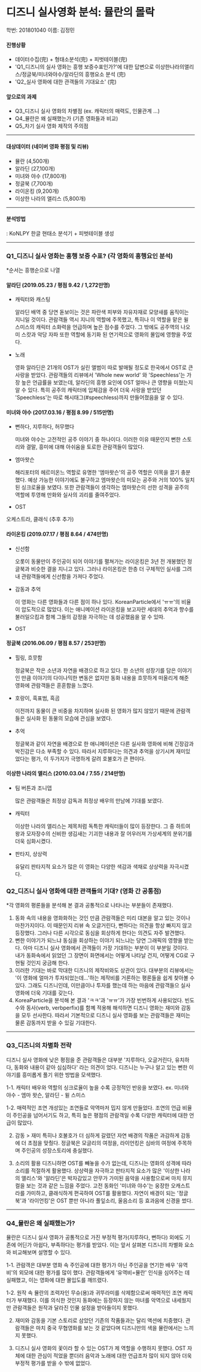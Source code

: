 # 디즈니 실사영화 분석: 뮬란의 몰락

학번: 201801040 이름: 김정민

#### 진행상황
- 데이터수집(完) + 형태소분석(完) + 피벗테이블(完) 
- 'Q1_디즈니의 실사 영화는 흥행 보증수표인가?'에 대한 답변으로 이상한나라의앨리스/정글북/미녀와야수/알라딘의 흥행요소 분석 (完)
- 'Q2_실사 영화에 대한 관객들의 기대요소' (完)

#### 앞으로의 과제
- Q3_디즈니 실사 영화의 차별점 (ex. 캐릭터의 매력도, 인물관계 ...)
- Q4_뮬란은 왜 실패했는가 (기존 영화들과 비교)
- Q5_차기 실사 영화 제작의 주의점

----------------------------------------------------------------------------------------------

#### 대상데이터 (네이버 영화 평점 및 리뷰)
- 뮬란 (4,500개) 
- 알라딘 (27,100개)
- 미녀와 야수 (17,800개)
- 정글북 (7,700개)
- 라이온킹 (9,200개)
- 이상한 나라의 앨리스 (5,800개)

----------------------------------------------------------------------------------------------

#### 분석방법
: KoNLPY 한글 현태소 분석기 + 피벗테이블 생성

----------------------------------------------------------------------------------------------

### Q1_디즈니 실사 영화는 홍행 보증 수표? (각 영화의 흥행요인 분석)
*순서는 흥행순으로 나열

#### 알라딘 (2019.05.23 / 평점 9.42 / 1,272만명)
- 캐릭터와 캐스팅

  알라딘 배역 중 당연 돋보이는 것은 파란색 피부와 자유자재로 모양새를 움직이는 지니일 것이다. 관람객들 역시 지니의 역할에 주목했고, 특히나 이 역할을 맡은 윌 스미스의 캐릭터 소화력을 언급하며 높은 점수를 주었다. 그 밖에도 공주역의 나오미 스캇과 악당 자파 또한 역할에 동기화 된 연기력으로 영화의 몰입에 영향을 주었다.
 
- 노래

  영화 알라딘은 21개의 OST가 실린 앨범이 따로 발매될 정도로 한국에서 OST로 큰 사랑을 받았다. 관람객들의 리뷰에서 'Whole new world' 와 'Speechless'는 가장 높은 언급률을 보였는데, 알라딘의 흥행 요인에 OST 얼마나 큰 영향을 미쳤는지 알 수 있다. 특히 공주의 캐릭터에 입체감을 주어 더욱 사랑을 받았던 'Speechless'는 따로 해시태그(#speechless)까지 만들어졌음을 알 수 있다.

#### 미녀와 야수 (2017.03.16 / 평점 8.99 / 515만명)
- 뻔하다, 지루하다, 허무했다

  미녀와 야수는 고전적인 공주 이야기 중 하나이다. 이러한 이유 때문인지 뻔한 스토리와 결말, 흥미에 대해 아쉬움을 토로한 관람객들이 많았다.
  
- 엠마왓슨

  해리포터의 헤르미온느 역할로 유명한 '엠마왓슨'의 공주 역할은 이목을 끌기 충분했다. 예상 가능한 이야기에도 불구하고 엠마왓슨의 미모는 공주와 거의 100% 일치된 싱크로율을 보였다. 또한 관람객들이 생각하는 엠마왓슨의 선한 성격을 공주의 역할에 투영해 만화와 실사의 괴리를 줄여주었다.  
  
- OST

 오케스트라, 클래식 (추후 추가)

#### 라이온킹 (2019.07.17 / 평점 8.64 / 474만명)
- 신선함

  오롯이 동물만이 주인공이 되어 이야기를 펼쳐가는 라이온킹은 3년 전 개봉했던 정글북과 비슷한 결을 지니고 있다. 그러나 라이온킹은 한층 더 구체적인 실사를 그려내 관람객들에게 신선함을 가져다 주었다. 

- 감동과 추억

   이 영화는 다른 영화들과 다른 점이 하나 있다. KoreanParticle에서 'ㅠㅠ'의 비율이 압도적으로 많았다. 이는 애니메이션 라이온킹을 보고자란 세대의 추억과 향수를 불러일으킴과 함께 그들의 감정을 자극하는 데 성공했음을 알 수 있따.
 
 - OST

#### 정글북 (2016.06.09 / 평점 8.57 / 253만명)
- 힐링, 흐뭇함

  정글북은 작은 소년과 자연을 배경으로 하고 있다. 한 소년의 성장기를 담은 이야기인 만큼 이야기의 다이나믹한 변동은 없지만 동화 내용을 흐뭇하게 떠올리게 해준 영화에 관람객들은 훈훈함을 느꼈다. 

- 호랑이, 흑표범, 흑곰

  이전까지 동물이 큰 비중을 차지하며 실사화 된 영화가 많지 않았기 때문에 관람객들은 실사화 된 동물의 모습에 관심을 보였다.

- 추억

  정글북과 같이 자연을 배경으로 한 애니메이션은 다른 실사화 영화에 비해 긴장감과 박진감은 다소 부족할 수 있다. 따라서 지루하다는 의견과 추억을 상기시켜 재미있었다는 평가, 이 두가지가 극명하게 갈려 호불호가 큰 편이다.

#### 이상한 나라의 앨리스 (2010.03.04 / 7.55 / 214만명)
- 팀 버튼과 조니뎁

  많은 관람객들은 최정상 감독과 최정상 배우의 만남에 기대를 보였다. 

- 캐릭터

  이상한 나라의 앨리스는 제목처럼 독특한 캐릭터들이 많이 등장한다. 그 중 하트여왕과 모자장수의 신비한 생김새는 기괴한 내용과 잘 어우러져 가상세계의 분위기를 더욱 심화시켰다.
  
- 판타지, 상상력

  유달리 판타지적 요소가 많은 이 영화는 다양한 색감과 색채로 상상력을 자극시켰다. 


### Q2_디즈니 실사 영화에 대한 관객들의 기대? (영화 간 공통점)
*각 영화의 평론들을 분석해 본 결과 공통적으로 나타나는 부분들이 존재했다.  

1. 동화 속의 내용을 영화화하는 것인 만큼 관람객들은 미리 대본을 알고 있는 것이나 마찬가지이다. 이 때문인지 리뷰 속 오글거린다, 뻔하다는 의견을 항상 빠지지 않고 등장했다. 그러나 다른 시각으로 동심을 회상하게 한다는 의견도 자주 발견했다.
2. 뻔한 이야기가 되느냐 동심을 회상하는 이야기 되느냐는 당연 그래픽의 영향을 받는다. 아마 디즈니 실사 영화에서 관객들이 가장 기대하는 부분이 이 부분일 것이다. 내가 동화속에서 읽었던 그 장면이 화면에서는 어떻게 나타날 건지, 어떻게 CG로 구현될 것인지 궁금해 한다.
3. 이러한 기대는 바로 막대한 디즈니의 제작비와도 상관이 있다. 대부분의 리뷰에서는 '이 영화에 얼마가 투자되었는데...'하는 제작비를 거론하는 평론들을 쉽게 찾아볼 수 있다. 그래도 디즈니인데, 이만큼이나 투자를 했는데 하는 마음에 관람객들으 실사 영화에 더욱 기대를 갖는다. 
4. KoreaParticle을 분석해 본 결과 'ㅋㅋ'과 'ㅠㅠ'가 가장 빈번하게 사용되었다. 빈도수와 동사(verb, verbperfix)를 함꼐 적용해 해석하면 디즈니 영화는 재미와 감동을 모두 선사한다. 따라서 기본적으로 디즈니 실사 영화를 보는 관람객들은 재미는 물론 감동까지 받을 수 있길 기대한다.

----------------------------------------------------------------------------------------------

### Q3_디즈니의 차별화 전략

디즈니 실사 영화에 낮은 평점을 준 관람객들은 대부분 '지루하다, 오글거린다, 유치하다, 동화와 내용이 같아 심심하다' 라는 의견이 었다.
디즈니는 누구나 알고 있는 뻔한 이야기를 흥미롭게 풀기 위한 방법을 모색했다.

1-1. 캐릭터
배우와 역할의 싱크로율이 높을 수록 긍정적인 반응을 보였다.
ex. 미녀와 야수 - 엠마 왓슨, 알라딘 - 윌 스미스

1-2. 매력적인 조연
개성있는 조연들로 악역마저 밉지 않게 만들었다. 조연의 언급 비율이 주인공을 넘어서기도 하고, 특히 높은 평점의 관람객일 수록 다양한 캐릭터에 대한 언급이 많았다.
 
2. 감동 > 재미
특히나 호불호가 더 심하게 갈렸던 자연 배경의 작품은 과감하게 감동에 더 초점을 맞췄다. 정글북은 모글리의 여정을, 라이언킹은 심바의 여정에 주목하며 주인공의 성장스토리에 충실했다. 

3. 소리의 활용
디즈니하면 OST를 빼놓을 수가 없는데, 디즈니는 영화의 성격에 따라 소리를 적절하게 활용했다.
상상력을 자극하고 판타지적 요소가 많은 '이상한 나라의 앨리스'와 '알라딘'은 박자감있고 안무가 가미된 음악을 사용함으로써 마치 뮤지컬을 보는 것과 같은 느낌을 주었다. 고전 동화인 '미녀와 야수'는 웅장한 오캐스트라를 가미하고, 클래식하게 편곡하여 OST를 활용했다. 자연이 배경이 되는 '정글북'과 '라이언킹'은 OST 뿐만 아니라 풀잎소리, 울음소리 등 효과음에 신경을 썼다.

----------------------------------------------------------------------------------------------

### Q4_뮬란은 왜 실패했는가?
뮬란은 디즈니 실사 영화가 공통적으로 가진 부정적 평가(지루하다, 뻔하다) 외에도 기존에 어딘가 아쉽다, 부족하다는 평가를 받았다.
이는 앞서 살펴본 디즈니의 차별화 요소와 비교해보며 설명할 수 있다.

1-1. 관람객은 대부분 영화 속 주인공에 대한 평가가 아닌 주인공을 연기한 배우 '유역비'의 외모에 대한 평가를 많이 했다. 관람객들에게 '유역비=뮬란' 인식을 심어주는 데 실패했고, 이는 영화에 대한 몰입도를 깨뜨렸다.

1-2. 원작 속 뮬란의 조력자인 무슈(용)과 귀뚜라미를 삭제함으로써 매력적인 조연 캐릭터가 부재했다. 이를 의식한 것인지 동화에는 등장하지 않는 마녀를 악역으로 내세웠지만 관람객들은 원작과 달라진 인물 설정을 받아들이지 못했다.

2. 재미와 감동을 기본 스토리로 삼았던 기존의 작품들과는 달리 액션에 치중했다. 관람객들은 마치 중국 무협영화를 보는 것 같았다며 디즈니만의 색을 뮬란에서는 느끼지 못했다.

3. 디즈니 실사 영화의 꽃이라 할 수 있는 OST가 제 역할을 수행하지 못했다. OST 자체에 대한 관심이 적었을 뿐더러 음악과 노래에 대한 언급조차 많이 되지 않아 더욱 부정적 평가를 받을 수 밖에 없었다.
